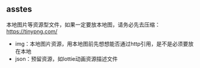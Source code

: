 ## asstes

本地图片等资源型文件，如果一定要放本地图，请务必先去压缩：https://tinypng.com/

- img：本地图片资源，用本地图前先想想能否通过http引用，是不是必须要放在本地
- json：预留资源，如lottie动画资源描述文件
